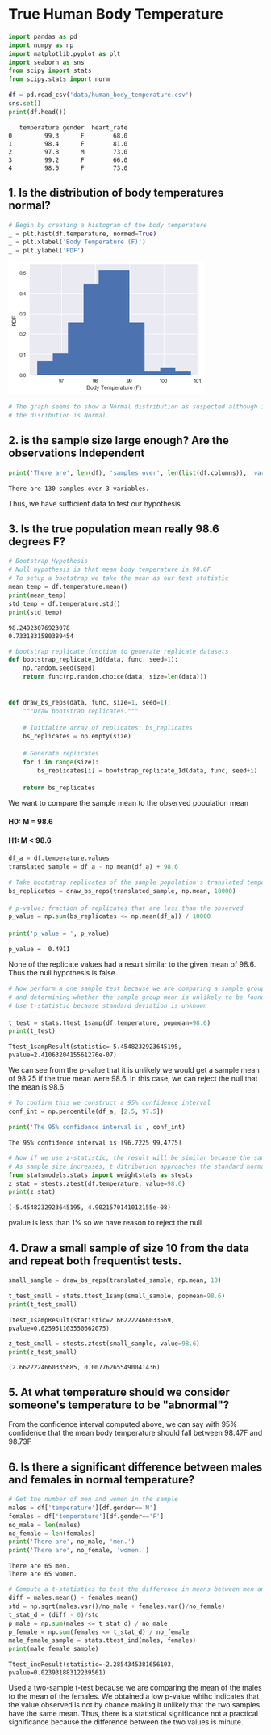 # True Human Body Temperature

```python
import pandas as pd
import numpy as np
import matplotlib.pyplot as plt
import seaborn as sns
from scipy import stats
from scipy.stats import norm
```

```python
df = pd.read_csv('data/human_body_temperature.csv')
sns.set()
print(df.head())
```

       temperature gender  heart_rate
    0         99.3      F        68.0
    1         98.4      F        81.0
    2         97.8      M        73.0
    3         99.2      F        66.0
    4         98.0      F        73.0
    

## 1. Is the distribution of body temperatures normal? 


```python
# Begin by creating a histogram of the body temperature
_ = plt.hist(df.temperature, normed=True)
_ = plt.xlabel('Body Temperature (F)')
_ = plt.ylabel('PDF')
```


![png](output_6_0.png)



```python
# The graph seems to show a Normal distribution as suspected although it is slightly skewed to the left we can safely assume that
# the disribution is Normal.
```

## 2. is the sample size large enough? Are the observations Independent


```python
print('There are', len(df), 'samples over', len(list(df.columns)), 'variables.')
```

    There are 130 samples over 3 variables.
    

Thus, we have sufficient data to test our hypothesis

## 3. Is the true population mean really 98.6 degrees F?


```python
# Bootstrap Hypothesis
# Null hypothesis is that mean body temperature is 98.6F
# To setup a bootstrap we take the mean as our test statistic
mean_temp = df.temperature.mean()
print(mean_temp)
std_temp = df.temperature.std()
print(std_temp)
```

    98.24923076923078
    0.7331831580389454
    


```python
# bootstrap replicate function to generate replicate datasets
def bootstrap_replicate_1d(data, func, seed=1):
    np.random.seed(seed)
    return func(np.random.choice(data, size=len(data)))


def draw_bs_reps(data, func, size=1, seed=1):
    """Draw bootstrap replicates."""

    # Initialize array of replicates: bs_replicates
    bs_replicates = np.empty(size)

    # Generate replicates
    for i in range(size):
        bs_replicates[i] = bootstrap_replicate_1d(data, func, seed+i)

    return bs_replicates
```

We want to compare the sample mean to the observed population mean

#### H0: M = 98.6
#### H1: M < 98.6


```python
df_a = df.temperature.values
translated_sample = df_a - np.mean(df_a) + 98.6
```


```python
# Take bootstrap replicates of the sample population's translated temperatures: bs_replicates
bs_replicates = draw_bs_reps(translated_sample, np.mean, 10000)

# p-value: fraction of replicates that are less than the observed
p_value = np.sum(bs_replicates <= np.mean(df_a)) / 10000

print('p_value = ', p_value)
```

    p_value =  0.4911
    

None of the replicate values had a result similar to the given mean of 98.6. Thus the null hypothesis is false.


```python
# Now perform a one_sample test because we are comparing a sample group mean to the accepted population mean,
# and determining whether the sample group mean is unlikely to be found with the null hypothesis that the mean temperature equals 98.6F
# Use t-statistic because standard deviation is unknown

t_test = stats.ttest_1samp(df.temperature, popmean=98.6)
print(t_test)
```

    Ttest_1sampResult(statistic=-5.4548232923645195, pvalue=2.4106320415561276e-07)
    

We can see from the p-value that it is unlikely we would get a sample mean of 98.25 if the true mean were 98.6. In this case, we can reject the null that the mean is 98.6


```python
# To confirm this we construct a 95% confidence interval
conf_int = np.percentile(df_a, [2.5, 97.5])
```


```python
print('The 95% confidence interval is', conf_int)
```

    The 95% confidence interval is [96.7225 99.4775]
    


```python
# Now if we use z-statistic, the result will be similar because the sample size is quite large.
# As sample size increases, t ditribution approaches the standard normal z distribution.
from statsmodels.stats import weightstats as stests
z_stat = stests.ztest(df.temperature, value=98.6)
print(z_stat)
```

    (-5.4548232923645195, 4.9021570141012155e-08)
    

pvalue is less than 1% so we have reason to reject the null

## 4. Draw a small sample of size 10 from the data and repeat both frequentist tests.


```python
small_sample = draw_bs_reps(translated_sample, np.mean, 10)
```


```python
t_test_small = stats.ttest_1samp(small_sample, popmean=98.6)
print(t_test_small)
```

    Ttest_1sampResult(statistic=2.662222466033569, pvalue=0.025951103550662075)
    


```python
z_test_small = stests.ztest(small_sample, value=98.6)
print(z_test_small)
```

    (2.6622224660335685, 0.007762655490041436)
    

## 5. At what temperature should we consider someone's temperature to be "abnormal"?

From the confidence interval computed above, we can say with 95% confidence that the mean body temperature should fall between 98.47F and 98.73F

## 6. Is there a significant difference between males and females in normal temperature?


```python
# Get the number of men and women in the sample
males = df['temperature'][df.gender=='M']
females = df['temperature'][df.gender=='F']
no_male = len(males)
no_female = len(females)
print('There are', no_male, 'men.')
print('There are', no_female, 'women.')
```

    There are 65 men.
    There are 65 women.
    


```python
# Compute a t-statistics to test the difference in means between men and women
diff = males.mean() - females.mean()
std = np.sqrt(males.var()/no_male + females.var()/no_female)
t_stat_d = (diff - 0)/std
p_male = np.sum(males <= t_stat_d) / no_male
p_female = np.sum(females <= t_stat_d) / no_female
male_female_sample = stats.ttest_ind(males, females)
print(male_female_sample)
```

    Ttest_indResult(statistic=-2.2854345381656103, pvalue=0.02393188312239561)
    

Used a two-sample t-test because we are comparing the mean of the males to the mean of the females. We obtained a low p-value whihc indicates that the value observed is not by chance making it unlikely that the two samples have the same mean. Thus, there is a statistical significance not a practical significance because the difference between the two values is minute.

